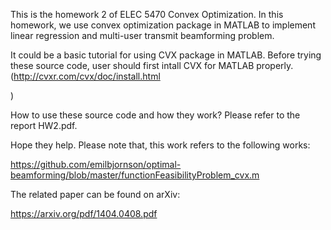 This is the homework 2 of ELEC 5470 Convex Optimization. In this homework, we use convex optimization package in MATLAB to implement linear regression and multi-user transmit beamforming problem.

It could be a basic tutorial for using CVX package in MATLAB. Before trying these source code, user should first intall CVX for MATLAB properly. (http://cvxr.com/cvx/doc/install.html

)

How to use these source code and how they work? Please refer to the report HW2.pdf.

Hope they help. Please note that, this work refers to the following works:

https://github.com/emilbjornson/optimal-beamforming/blob/master/functionFeasibilityProblem_cvx.m

The related paper can be found on arXiv: 

https://arxiv.org/pdf/1404.0408.pdf
